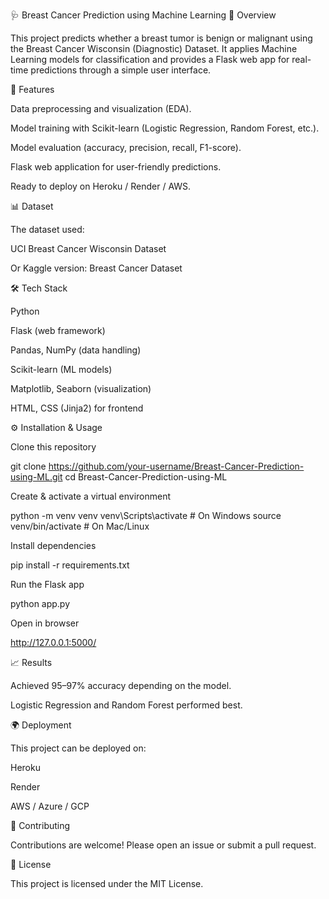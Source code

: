 🩺 Breast Cancer Prediction using Machine Learning
📌 Overview

This project predicts whether a breast tumor is benign or malignant using the Breast Cancer Wisconsin (Diagnostic) Dataset.
It applies Machine Learning models for classification and provides a Flask web app for real-time predictions through a simple user interface.

🚀 Features

Data preprocessing and visualization (EDA).

Model training with Scikit-learn (Logistic Regression, Random Forest, etc.).

Model evaluation (accuracy, precision, recall, F1-score).

Flask web application for user-friendly predictions.

Ready to deploy on Heroku / Render / AWS.

📊 Dataset

The dataset used:

UCI Breast Cancer Wisconsin Dataset

Or Kaggle version: Breast Cancer Dataset

🛠️ Tech Stack

Python

Flask (web framework)

Pandas, NumPy (data handling)

Scikit-learn (ML models)

Matplotlib, Seaborn (visualization)

HTML, CSS (Jinja2) for frontend

⚙️ Installation & Usage

Clone this repository

git clone https://github.com/your-username/Breast-Cancer-Prediction-using-ML.git
cd Breast-Cancer-Prediction-using-ML


Create & activate a virtual environment

python -m venv venv
venv\Scripts\activate   # On Windows
source venv/bin/activate   # On Mac/Linux


Install dependencies

pip install -r requirements.txt


Run the Flask app

python app.py


Open in browser

http://127.0.0.1:5000/

📈 Results

Achieved 95–97% accuracy depending on the model.

Logistic Regression and Random Forest performed best.

🌍 Deployment

This project can be deployed on:

Heroku

Render

AWS / Azure / GCP

🤝 Contributing

Contributions are welcome! Please open an issue or submit a pull request.

📜 License

This project is licensed under the MIT License.
